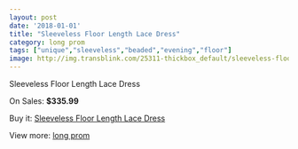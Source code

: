 ```yaml
---
layout: post
date: '2018-01-01'
title: "Sleeveless Floor Length Lace Dress"
category: long prom
tags: ["unique","sleeveless","beaded","evening","floor"]
image: http://img.transblink.com/25311-thickbox_default/sleeveless-floor-length-lace-dress.jpg
---
```

Sleeveless Floor Length Lace Dress

On Sales: **$335.99**
<a href="https://www.transblink.com/en/long-prom/7973-sleeveless-floor-length-lace-dress.html"><amp-img layout="responsive" width="600" height="600" src="//img.transblink.com/25311-thickbox_default/sleeveless-floor-length-lace-dress.jpg" alt="Sleeveless Floor Length Lace Dress 0" /></a>
<a href="https://www.transblink.com/en/long-prom/7973-sleeveless-floor-length-lace-dress.html"><amp-img layout="responsive" width="600" height="600" src="//img.transblink.com/25313-thickbox_default/sleeveless-floor-length-lace-dress.jpg" alt="Sleeveless Floor Length Lace Dress 1" /></a>
<a href="https://www.transblink.com/en/long-prom/7973-sleeveless-floor-length-lace-dress.html"><amp-img layout="responsive" width="600" height="600" src="//img.transblink.com/25312-thickbox_default/sleeveless-floor-length-lace-dress.jpg" alt="Sleeveless Floor Length Lace Dress 2" /></a>

Buy it: [Sleeveless Floor Length Lace Dress](https://www.transblink.com/en/long-prom/7973-sleeveless-floor-length-lace-dress.html "Sleeveless Floor Length Lace Dress")

View more: [long prom](https://www.transblink.com/en/58-long-prom "long prom")